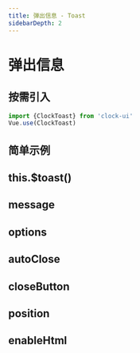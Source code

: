 ```yaml
---
title: 弹出信息 - Toast  
sidebarDepth: 2
---
```


# 弹出信息


按需引入
---

```javascript
import {ClockToast} from 'clock-ui'
Vue.use(ClockToast)
```

简单示例
---

<toast-toast-demo></toast-toast-demo>

this.$toast()
---

message
---

<toast-toast-message></toast-toast-message>

options
---

autoClose
---

<toast-toast-autoClose></toast-toast-autoClose>

closeButton
---

<toast-toast-closeButton></toast-toast-closeButton>

position
---

<toast-toast-position></toast-toast-position>


enableHtml
---

<toast-toast-enableHtml></toast-toast-enableHtml>
